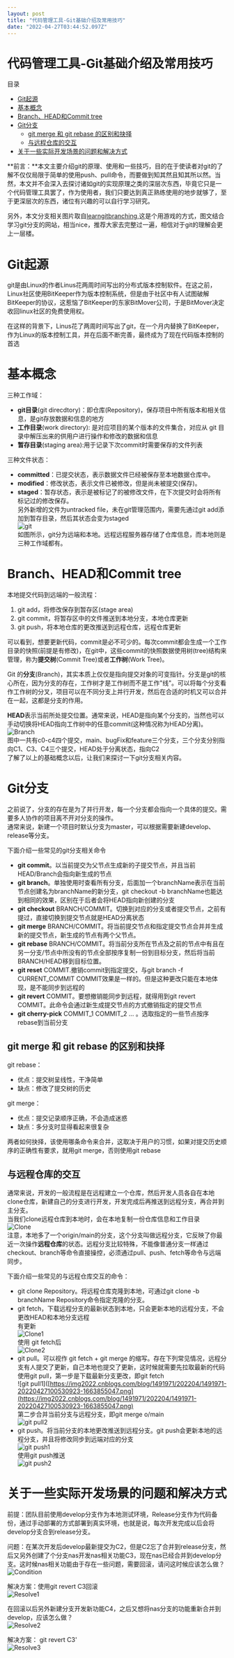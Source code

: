 ```yaml
---
layout: post
title: "代码管理工具-Git基础介绍及常用技巧"
date: "2022-04-27T03:44:52.097Z"
---
```

代码管理工具-Git基础介绍及常用技巧
===================

目录

*   [Git起源](#git起源)
*   [基本概念](#基本概念)
*   [Branch、HEAD和Commit tree](#branchhead和commit-tree)
*   [Git分支](#git分支)
    *   [git merge 和 git rebase 的区别和抉择](#git-merge-和-git-rebase-的区别和抉择)
    *   [与远程仓库的交互](#与远程仓库的交互)
*   [关于一些实际开发场景的问题和解决方式](#关于一些实际开发场景的问题和解决方式)

  
**前言：**本文主要介绍git的原理、使用和一些技巧，目的在于使读者对git的了解不仅仅局限于简单的使用push、pull命令，而要做到知其然且知其所以然。当然，本文并不会深入去探讨诸如git的实现原理之类的深层次东西，毕竟它只是一个代码管理工具罢了，作为使用者，我们只要达到真正熟练使用的地步就够了，至于更深层次的东西，诸位有兴趣的可以自行学习研究。

另外，本文分支相关图片取自[learngitbranching](https://learngitbranching.js.org/?locale=zh_CN),这是个用游戏的方式，图文结合学习git分支的网站，相当nice，推荐大家去完整过一遍，相信对于git的理解会更上一层楼。

Git起源
=====

git是由Linux的作者Linus花两周时间写出的分布式版本控制软件。在这之前，Linux社区使用BitKeeper作为版本控制系统，但是由于社区中有人试图破解BitKeeper的协议，这惹恼了BitKeeper的东家BitMover公司，于是BitMover决定收回linux社区的免费使用权。

在这样的背景下，Linus花了两周时间写出了git，在一个月内替换了BitKeeper，作为Linux的版本控制工具，并在后面不断完善，最终成为了现在代码版本控制的首选

基本概念
====

三种工作域：

*   **git目录**(git direcdtory)：即仓库(Repository)，保存项目中所有版本和相关信息，是git存放数据和信息的地方
*   **工作目录**(work directory): 是对应项目的某个版本的文件集合，对应从 git 目录中解压出来的供用户进行操作和修改的数据和信息
*   **暂存目录**(staging area):用于记录下次commit时需要保存的文件列表

三种文件状态：

*   **committed**：已提交状态，表示数据文件已经被保存至本地数据仓库中。
*   **modified**：修改状态，表示文件已被修改，但是尚未被提交(保存)。
*   **staged**：暂存状态，表示是被标记了的被修改文件，在下次提交时会将所有标记过的修改保存。  
    另外新增的文件为untracked file，未在git管理范围内，需要先通过git add添加到暂存目录，然后其状态会变为staged  
    ![git](https://img2022.cnblogs.com/blog/1491971/202204/1491971-20220427095537717-6505504.jpg)  
    如图所示，git分为远端和本地。远程远程服务器存储了仓库信息，而本地则是三种工作域都有。

Branch、HEAD和Commit tree
=======================

本地提交代码到远端的一般流程：

1.  git add，将修改保存到暂存区(stage area)
2.  git commit，将暂存区中的文件推送到本地分支，本地仓库更新
3.  git push，将本地仓库的更改推送到远程仓库，远程仓库更新

可以看到，想要更新代码，commit是必不可少的。每次commit都会生成一个工作目录的快照(前提是有修改)，在git中，这些commit的快照数据使用树(tree)结构来管理，称为**提交树**(Commit Tree)或者**工作树**(Work Tree)。

Git 的**分支**(Branch)，其实本质上仅仅是指向提交对象的可变指针。分支是git的核心所在，因为分支的存在，工作树才是工作树而不是工作"线"。可以将每个分支看作工作树的分叉，项目可以在不同分支上并行开发，然后在合适的时机又可以合并在一起，这都是分支的作用。

**HEAD**表示当前所处提交位置。通常来说，HEAD是指向某个分支的，当然也可以手动切换将HEAD指向工作树中的任意commit(这种情况称为HEAD分离)。  
![Branch](https://img2022.cnblogs.com/blog/1491971/202204/1491971-20220427095829095-325741830.png)  
图中一共有c0-c4四个提交，main、bugFix和feature三个分支，三个分支分别指向C1、C3、C4三个提交，HEAD处于分离状态，指向C2  
了解了以上的基础概念以后，让我们来探讨一下git分支相关内容。

Git分支
=====

之前说了，分支的存在是为了并行开发，每一个分支都会指向一个具体的提交。需要多人协作的项目离不开对分支的操作。  
通常来说，新建一个项目时默认分支为master，可以根据需要新建develop、release等分支。

下面介绍一些常见的git分支相关命令

*   **git commit**。以当前提交为父节点生成新的子提交节点，并且当前HEAD/Branch会指向新生成的节点
*   **git branch**。单独使用时查看所有分支，后面加一个branchName表示在当前节点创建名为branchName的新分支，git checkout -b branchName也能达到相同的效果，区别在于后者会将HEAD指向新创建的分支
*   **git checkout** BRANCH/COMMIT。切换到对应的分支或者提交节点，之前有提过，直接切换到提交节点就是HEAD分离状态
*   **git merge** BRANCH/COMMIT。将当前提交节点和指定提交节点合并并生成新的提交节点，新生成的节点有两个父节点。
*   **git rebase** BRANCH/COMMIT。将当前分支所在节点及之前的节点中有且在另一分支/节点中所没有的节点全部按序复制一份到目标分支，然后将当前BRANCH/HEAD移到目标位置。
*   **git reset** COMMIT.撤销commit到指定提交，与git branch -f CURRENT\_COMMIT COMMIT效果是一样的。但是这种更改只能在本地体现，是不能同步到远程的
*   **git revert** COMMIT。要想撤销能同步到远程，就得用到git revert COMMIT。此命令会通过新生成提交节点的方式撤销指定的提交节点
*   **git cherry-pick** COMMIT\_1 COMMIT\_2 ... 。选取指定的一些节点按序rebase到当前分支

git merge 和 git rebase 的区别和抉择
-----------------------------

git rebase：

*   优点：提交树呈线性，干净简单
*   缺点：修改了提交树的历史

git merge：

*   优点：提交记录顺序正确，不会造成迷惑
*   缺点：多分支时显得看起来很复杂

两者如何抉择，该使用哪条命令来合并，这取决于用户的习惯，如果对提交历史顺序的正确性有要求，就用git merge，否则使用git rebase

与远程仓库的交互
--------

通常来说，开发的一般流程是在远程建立一个仓库，然后开发人员各自在本地clone仓库，新建自己的分支进行开发，开发完成后再推送到远程分支，再合并到主分支。  
当我们clone远程仓库到本地时，会在本地复制一份仓库信息和工作目录  
![Clone](https://img2022.cnblogs.com/blog/1491971/202204/1491971-20220427100216770-1076250903.png)  
注意，本地多了一个origin/main的分支，这个分支叫做远程分支，它反映了你最近一次操作**远程仓库**的状态。远程分支比较特殊，不能像普通分支一样通过checkout、branch等命令直接操控，必须通过pull、push、fetch等命令与远端同步。

下面介绍一些常见的与远程仓库交互的命令：

*   git clone Repository。将远程仓库克隆到本地，可通过git clone -b branchName Repository命令指定克隆的分支。
*   git fetch，下载远程分支的最新状态到本地，只会更新本地的远程分支，不会更改HEAD和本地分支远程  
    有更新  
    ![Clone1](https://img2022.cnblogs.com/blog/1491971/202204/1491971-20220427100334243-2013834402.png)  
    使用 git fetch后  
    ![Clone2](https://img2022.cnblogs.com/blog/1491971/202204/1491971-20220427100432216-1163199745.png)
*   git pull。可以视作 git fetch + git merge 的缩写。存在下列常见情况，远程分支有人提交了更新，自己本地也提交了更新，这时候就需要先拉取最新的代码  
    使用git pull，第一步是下载最新分支更改，即git fetch  
    !\[git pull1\]([https://img2022.cnblogs.com/blog/1491971/202204/1491971-20220427100530923-1663855047.png](https://img2022.cnblogs.com/blog/1491971/202204/1491971-20220427100530923-1663855047.png)  
    第二步合并当前分支与远程分支，即git merge o/main  
    ![git pull2](https://img2022.cnblogs.com/blog/1491971/202204/1491971-20220427100546769-245268636.png)
*   git push。将当前分支的本地更改推送到远程分支。git push会更新本地的远程分支，并且将修改同步到远端对应的分支  
    ![git push1](https://img2022.cnblogs.com/blog/1491971/202204/1491971-20220427100628327-1772298150.png)  
    使用git push推送  
    ![git push2](https://img2022.cnblogs.com/blog/1491971/202204/1491971-20220427100650461-20755467.png)

关于一些实际开发场景的问题和解决方式
==================

前提：团队目前使用develop分支作为本地测试环境，Release分支作为代码备份，通过手动部署的方式部署到真实环境，也就是说，每次开发完成以后会将develop分支合到release分支。

问题：在某次开发后develop最新提交为C2，但是C2忘了合并到release分支，然后又另外创建了个分支nas开发nas相关功能C3，现在nas已经合并到develop分支。这时候nas相关功能由于存在一些问题，需要回滚，请问这时候应该怎么做？  
![Condition](https://img2022.cnblogs.com/blog/1491971/202204/1491971-20220427100833911-960465810.png)

解决方案：使用git revert C3回滚  
![Resolve1](https://img2022.cnblogs.com/blog/1491971/202204/1491971-20220427100848782-1071149007.png)

在回滚以后另外新建分支开发新功能C4，之后又想将nas分支的功能重新合并到develop，应该怎么做？  
![Resolve2](https://img2022.cnblogs.com/blog/1491971/202204/1491971-20220427100858526-428948925.png)

解决方案： git revert C3'  
![Resolve3](https://img2022.cnblogs.com/blog/1491971/202204/1491971-20220427100911295-443237279.png)